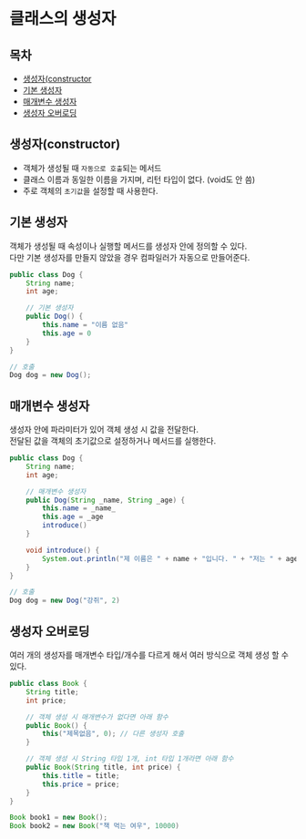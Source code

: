 # 클래스의 생성자

## 목차
- [생성자(constructor](#생성자constructor)  
- [기본 생성자](#기본-생성자)  
- [매개변수 생성자](#매개변수-생성자)  
- [생성자 오버로딩](#생성자-오버로딩)  


## 생성자(constructor)
- 객체가 생성될 때 `자동으로 호출`되는 메서드
- 클래스 이름과 동일한 이름을 가지며, 리턴 타입이 없다. (void도 안 씀)
- 주로 객체의 `초기값`을 설정할 때 사용한다. 

## 기본 생성자 
객체가 생성될 때 속성이나 실행할 메서드를 생성자 안에 정의할 수 있다.<br>
다만 기본 생성자를 만들지 않았을 경우 컴파일러가 자동으로 만들어준다. 
```java
public class Dog {
    String name;
    int age; 

    // 기본 생성자 
    public Dog() {
        this.name = "이름 없음"
        this.age = 0
    }
}

// 호출 
Dog dog = new Dog();
``` 

## 매개변수 생성자
생성자 안에 파라미터가 있어 객체 생성 시 값을 전달한다. <br>
전달된 값을 객체의 초기값으로 설정하거나 메서드를 실행한다. 
```java
public class Dog {
    String name;
    int age; 

    // 매개변수 생성자 
    public Dog(String _name, String _age) {
        this.name = _name_
        this.age = _age
        introduce()
    }

    void introduce() {
        System.out.println("제 이름은 " + name + "입니다. " + "저는 " + age + "살 입니다.")
    }
}

// 호출 
Dog dog = new Dog("강쥐", 2)
``` 
## 생성자 오버로딩
여러 개의 생성자를 매개변수 타입/개수를 다르게 해서 여러 방식으로 객체 생성 할 수 있다. 
```java
public class Book {
    String title;
    int price;

    // 객체 생성 시 매개변수가 없다면 아래 함수
    public Book() {
        this("제목없음", 0); // 다른 생성자 호출
    }

    // 객체 생성 시 String 타입 1개, int 타입 1개라면 아래 함수
    public Book(String title, int price) {
        this.title = title;
        this.price = price;
    }
}

Book book1 = new Book();
Book book2 = new Book("책 먹는 여우", 10000)
``` 